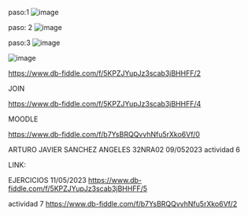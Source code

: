 paso:1
![image](https://user-images.githubusercontent.com/125502848/235226940-aeb8ec54-a15c-49f8-8f2e-d7e5f00bccfe.png)

paso: 2
![image](https://user-images.githubusercontent.com/125502848/235227693-8b7ce1d7-7117-49b9-95f5-320755ae700c.png)


paso:3
![image](https://user-images.githubusercontent.com/125502848/235238064-a64c8b56-0b1d-42d2-b4e1-7c93e29e7b73.png)



![image](https://user-images.githubusercontent.com/125502848/235237594-ec644ac8-6210-4530-bec1-24fcb42b1f48.png)


https://www.db-fiddle.com/f/5KPZJYupJz3scab3jBHHFF/2


JOIN

https://www.db-fiddle.com/f/5KPZJYupJz3scab3jBHHFF/4


MOODLE

https://www.db-fiddle.com/f/b7YsBRQQvvhNfu5rXko6Vf/0

ARTURO JAVIER SANCHEZ ANGELES
32NRA02
09/052023
actividad 6

LINK: 

EJERCICIOS 11/05/2023
https://www.db-fiddle.com/f/5KPZJYupJz3scab3jBHHFF/5


actividad 7
https://www.db-fiddle.com/f/b7YsBRQQvvhNfu5rXko6Vf/2

